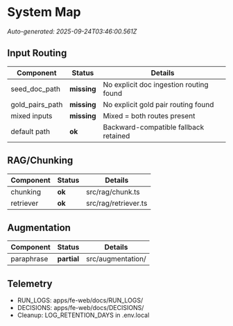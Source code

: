 # System Map

_Auto-generated: 2025-09-24T03:46:00.561Z_

## Input Routing

| Component | Status | Details |
|-----------|--------|---------|
| seed_doc_path | **missing** | No explicit doc ingestion routing found |
| gold_pairs_path | **missing** | No explicit gold pair routing found |
| mixed inputs | **missing** | Mixed = both routes present |
| default path | **ok** | Backward-compatible fallback retained |

## RAG/Chunking

| Component | Status | Details |
|-----------|--------|---------|
| chunking | **ok** | src/rag/chunk.ts |
| retriever | **ok** | src/rag/retriever.ts |

## Augmentation

| Component | Status | Details |
|-----------|--------|---------|
| paraphrase | **partial** | src/augmentation/ |

## Telemetry
- RUN_LOGS: apps/fe-web/docs/RUN_LOGS/
- DECISIONS: apps/fe-web/docs/DECISIONS/
- Cleanup: LOG_RETENTION_DAYS in .env.local
